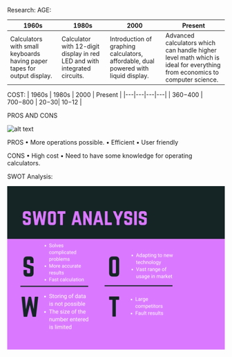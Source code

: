 Research:
AGE:

|1960s   |  1980s | 2000  | Present  |
|---|---|---|---|
|  Calculators with small keyboards having paper tapes for output display. | Calculator with 12-digit display in red LED and with integrated circuits.  | Introduction of graphing calculators, affordable, dual powered with liquid display.|  Advanced calculators which can handle higher level math which is ideal for everything from economics to computer science. |

COST:
|  1960s | 1980s  |  2000 | Present  |
|---|---|---|---|
|  360$-400$ | 700$-800$  |   20$-30$|  10$-12$ |

PROS AND CONS


![alt text](https://github.com/99003512/SDLC_Calculator/blob/main/Research/pros%20and%20cons)

PROS
    • More operations possible.
    • Efficient
    • User friendly

CONS
    • High cost
    • Need to have some knowledge for operating calculators.
    
SWOT Analysis:

![alt text](https://github.com/99003512/SDLC_Calculator/blob/main/Research/SWOT.png)
